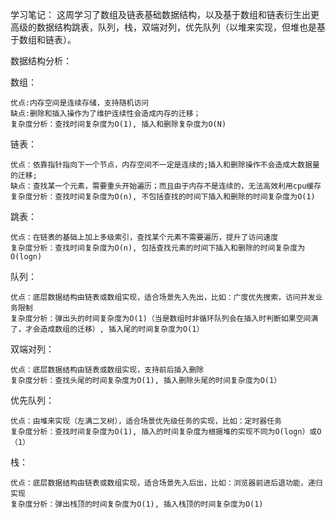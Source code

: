 学习笔记：
这周学习了数组及链表基础数据结构，以及基于数组和链表衍生出更高级的数据结构跳表，队列，栈，双端对列，优先队列（以堆来实现，但堆也是基于数组和链表）。

数据结构分析：

数组：

    优点:内存空间是连续存储，支持随机访问  
    缺点:删除和插入操作为了维护连续性会造成内存的迁移；
    复杂度分析：查找时间复杂度为O(1), 插入和删除复杂度为O(N)
链表：

    优点：依靠指针指向下一个节点，内存空间不一定是连续的;插入和删除操作不会造成大数据量的迁移;
    缺点：查找某一个元素，需要重头开始遍历；而且由于内存不是连续的，无法高效利用cpu缓存
    复杂度分析：查找时间复杂度为O(n), 不包括查找的时间下插入和删除的时间复杂度为O(1)
跳表：

    优点：在链表的基础上加上多级索引，查找某个元素不需要遍历，提升了访问速度
    复杂度分析：查找时间复杂度为O(n), 包括查找元素的时间下插入和删除的时间复杂度为O(logn)
队列：

    优点：底层数据结构由链表或数组实现，适合场景先入先出，比如：广度优先搜索，访问并发业务限制
    复杂度分析：弹出头的时间复杂度为O(1)（当是数组时非循环队列会在插入时判断如果空间满了，才会造成数组的迁移）, 插入尾的时间复杂度为O(1）
双端对列：

    优点：底层数据结构由链表或数组实现，支持前后插入删除
    复杂度分析：查找头尾的时间复杂度为O(1), 插入删除头尾的时间复杂度为O(1）
优先队列：

    优点：由堆来实现（左满二叉树），适合场景优先级任务的实现，比如：定时器任务
    复杂度分析：查找时间复杂度为O(1), 插入的时间复杂度为根据堆的实现不同为O(logn）或O（1）
栈： 

    优点：底层数据结构由链表或数组实现，适合场景先入后出，比如：浏览器前进后退功能，递归实现
    复杂度分析：弹出栈顶的时间复杂度为O(1), 插入栈顶的时间复杂度为O(1)


